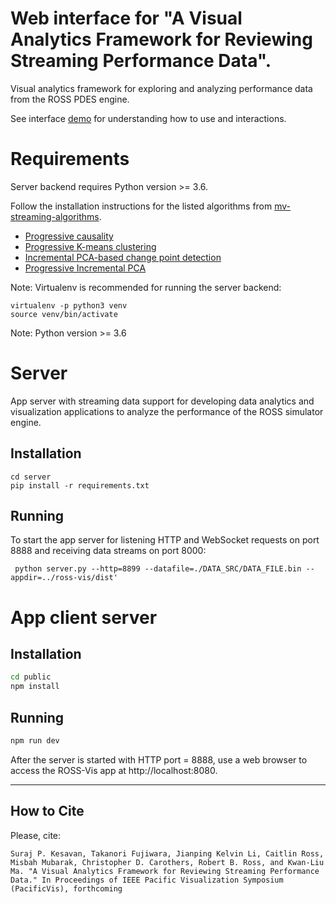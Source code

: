 # Web interface for "A Visual Analytics Framework for Reviewing Streaming Performance Data".

Visual analytics framework for exploring and analyzing performance data from the ROSS PDES engine.

See interface [demo](demo.mp4) for understanding how to use and interactions. 

# Requirements
Server backend requires Python version >= 3.6.

Follow the installation instructions for the listed algorithms from [mv-streaming-algorithms](https://github.com/VIDILabs/mv-streaming-algorithms).

* [Progressive causality](https://github.com/VIDILabs/mv-streaming-algorithms/tree/master/causality/prog_causality)
* [Progressive K-means clustering](https://github.com/VIDILabs/mv-streaming-algorithms/tree/master/clustering/prog_kmeans)
* [Incremental PCA-based change point detection](https://github.com/VIDILabs/mv-streaming-algorithms/tree/master/cpd/ipca_aff_cpd)
* [Progressive Incremental PCA](https://github.com/VIDILabs/mv-streaming-algorithms/tree/master/cpd/ipca_aff_cpd)

Note: Virtualenv is recommended for running the server backend: 

```
virtualenv -p python3 venv
source venv/bin/activate
```

Note: Python version >= 3.6

# Server
App server with streaming data support for developing data analytics and visualization applications to analyze the performance of the ROSS simulator engine.

## Installation
```
cd server
pip install -r requirements.txt
```

## Running
To start the app server for listening HTTP and WebSocket requests on port 8888 and receiving data streams on port 8000:

```
 python server.py --http=8899 --datafile=./DATA_SRC/DATA_FILE.bin --appdir=../ross-vis/dist' 
```

# App client server

## Installation
``` bash
cd public
npm install
```

## Running
``` bash
npm run dev
```

After the server is started with HTTP port = 8888, use a web browser to access the ROSS-Vis app at http://localhost:8080.

******
How to Cite
-----
Please, cite:

~~~
Suraj P. Kesavan, Takanori Fujiwara, Jianping Kelvin Li, Caitlin Ross, Misbah Mubarak, Christopher D. Carothers, Robert B. Ross, and Kwan-Liu Ma. "A Visual Analytics Framework for Reviewing Streaming Performance Data." In Proceedings of IEEE Pacific Visualization Symposium (PacificVis), forthcoming
~~~